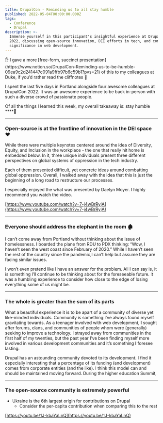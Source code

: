 ```yaml
---
title: DrupalCon - Reminding us to all stay humble
published: 2022-05-04T00:00:00.000Z
tags:
  - Conference
  - Drupal
description: >-
  Immerse yourself in this participant's insightful experience at DrupalCon
  2022, discussing open-source innovation, DEI efforts in tech, and community
  significance in web development.
---
```


<aside>
✋ I gave a more [free-form, succinct presentation](https://www.notion.so/DrupalCon-Reminding-us-to-be-humble-09ea9c2d241447c091a9ffb97b6c59b1?pvs=21) of this to my colleagues at Duke, if you’d rather read the cliffnotes 🙂

</aside>

I spent the last five days in Portland alongside four awesome colleagues at DrupalCon 2022. It was an awesome experience to be back in-person with such a diverse crowd of passionate people.

Of all the things I learned this week, my overall takeaway is: stay humble ****🤔

---

### Open-source is at the frontline of innovation in the DEI space ❤️

While there were multiple keynotes centered around the idea of Diversity, Equity, and Inclusion in the workplace - the one that really hit home is embedded below. In it, three unique individuals present three different perspectives on global systems of oppression in the tech industry.

Each of them presented difficult, yet concrete ideas around combatting global oppression. Overall, I walked away with the idea that this is just the beginning of a long road to restructure our processes.

I especially enjoyed the what was presented by Daelyn Moyer. I highly recommend you watch the video.

[https://www.youtube.com/watch?v=7-j4wBrRyjA](https://www.youtube.com/watch?v=7-j4wBrRyjA)

---

### Everyone should address the elephant in the room 🏚️

I can’t come away from Portland without thinking about the issue of homelessness. I boarded the plane from RDU to PDX thinking: “Wow, I haven’t seen the west coast since February of 2020.” While I haven’t seen the rest of the country since the pandemic,I can’t help but assume they are facing similar issues.

I won’t even pretend like I have an answer for the problem. All I can say is, it is something I’ll continue to be thinking about for the foreseeable future. It was a humbling experience to consider how close to the edge of losing everything some of us might be.

---

### T**he whole is greater than the sum of its parts**

What a beautiful experience it is to be apart of a community of diverse yet like-minded individuals. Community is something I’ve always found myself gravitating towards. As a teenager involved with web development, I sought after forums, clans, and communities of people whom were (generally) seeking to improve a technology. I strayed away from communities in the first half of my twenties, but the past year I’ve been finding myself more involved in various development communities and it’s something I foresee lasting.

Drupal has an astounding community devoted to its development. I find it especially interesting that a percentage of its funding (and development) comes from corporate entities (and the like). I think this model can and should be maintained moving forward. During the higher education Summit,

---

### The open-source community is **extremely powerful**

- Ukraine is the 6th largest origin for contributions on Drupal
    - Consider the per-capita contribution when comparing this to the rest

[https://youtu.be/1J-kbaYaLnQ](https://youtu.be/1J-kbaYaLnQ)
